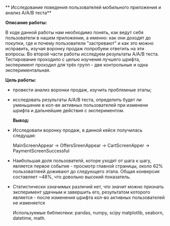 ** Исследование поведения пользователей мобильного приложения и анализ A/A/B теста**

**Описание работы:**

В ходе данной работы нам необходимо понять,
как ведут себя пользователи в нашем приложении, а именно: как они доходят до покупки, где и почему пользователи "застревают" и как это можно исправить, изучая воронку продаж попробуем ответить на эти вопросы. 
Во второй части работы исследуем результаты A/A/B теста. Тестирование проходило с целью изучения лучшего шрифта, эксперимент проходил для трёх групп - две контрольные и одна экспериментальная.

**Цель работы:**

- провести анализ воронки продаж, изучить проблемные этапы;
- исследовать результаты A/A/B теста, определить будет ли уменьшение в кол-ве активных пользователей при изменени шрифта и дальнейшие действия с экспериментом.

  **Вывод:**

- Исследовали воронку продаж, в данной кейсе получилась следущая:
  
  MainScreenAppear -> OffersSreenAppear -> CartScreenApper -> PaymentScreenSuccessful
- Наибольшая доля пользователй, которе уходят от шага к шагу, является первое событие - просмотр главной страницы, около 62% пользоватлеей доживают до следующего этапа. Общая конверсия составляет ~48%, что довольно высокий показатель.
- Статистически ззначимых различий нет, что значит можно признать эксперимент удачным и завершить его, результатом которого является - после изменения шрифта кол-во активных пользователей не изменяется

  Используемые библиотеки: pandas, numpy, scipy matplotlib, seaborn, datetime, math.
